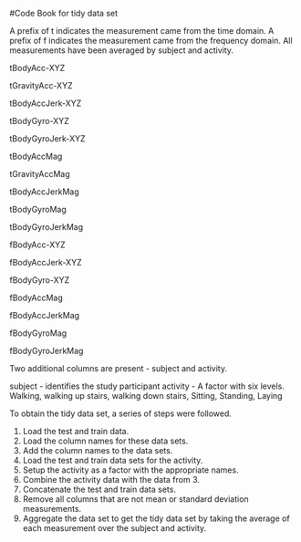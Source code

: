 #Code Book for tidy data set

A prefix of t indicates the measurement came from the time domain.
A prefix of f indicates the measurement came from the frequency domain.
All measurements have been averaged by subject and activity.

tBodyAcc-XYZ

tGravityAcc-XYZ

tBodyAccJerk-XYZ

tBodyGyro-XYZ

tBodyGyroJerk-XYZ

tBodyAccMag

tGravityAccMag

tBodyAccJerkMag

tBodyGyroMag

tBodyGyroJerkMag

fBodyAcc-XYZ

fBodyAccJerk-XYZ

fBodyGyro-XYZ

fBodyAccMag

fBodyAccJerkMag

fBodyGyroMag

fBodyGyroJerkMag

Two additional columns are present - subject and activity.

subject - identifies the study participant
activity - A factor with six levels. Walking, walking up stairs,
  walking down stairs, Sitting, Standing, Laying

To obtain the tidy data set, a series of steps were followed.

1. Load the test and train data.
2. Load the column names for these data sets.
3. Add the column names to the data sets.
4. Load the test and train data sets for the activity.
5. Setup the activity as a factor with the appropriate names.
6. Combine the activity data with the data from 3.
7. Concatenate the test and train data sets.
8. Remove all columns that are not mean or standard deviation measurements.
9. Aggregate the data set to get the tidy data set by taking the average of each measurement over the subject and activity.